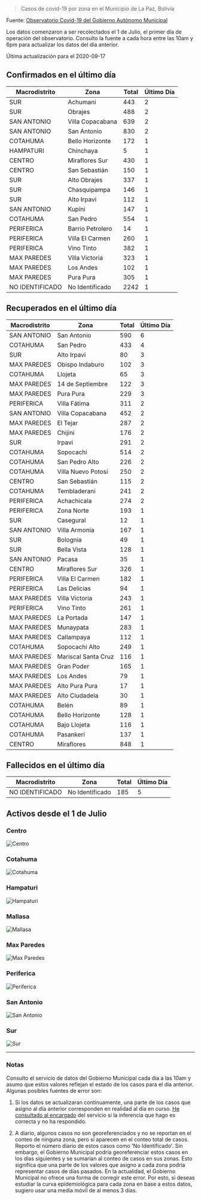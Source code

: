 > Casos de covid-19 por zona en el Municipio de La Paz, Bolivia

Fuente: [Observatorio Covid-19 del Gobierno Autónomo Municipal](http://observatoriocovid19.lapaz.bo/observatorio/index.php/datos-abiertos-covid)

Los datos comenzaron a ser recolectados el 1 de Julio, el primer día de operación del observatorio. Consulto la fuente a cada hora entre las 10am y 6pm para actualizar los datos del día anterior.

Última actualización para el 2020-09-17

## Confirmados en el último día

| Macrodistrito   | Zona             |   Total |   Último Día |
|-----------------|------------------|---------|--------------|
| SUR             | Achumani         |     443 |            2 |
| SUR             | Obrajes          |     488 |            2 |
| SAN ANTONIO     | Villa Copacabana |     639 |            2 |
| SAN ANTONIO     | San Antonio      |     830 |            2 |
| COTAHUMA        | Bello Horizonte  |     172 |            1 |
| HAMPATURI       | Chinchaya        |       5 |            1 |
| CENTRO          | Miraflores Sur   |     430 |            1 |
| CENTRO          | San Sebastián    |     150 |            1 |
| SUR             | Alto Obrajes     |     337 |            1 |
| SUR             | Chasquipampa     |     146 |            1 |
| SUR             | Alto Irpavi      |     112 |            1 |
| SAN ANTONIO     | Kupini           |     147 |            1 |
| COTAHUMA        | San Pedro        |     554 |            1 |
| PERIFERICA      | Barrio Petrolero |      14 |            1 |
| PERIFERICA      | Villa El Carmen  |     260 |            1 |
| PERIFERICA      | Vino Tinto       |     382 |            1 |
| MAX PAREDES     | Villa Victoria   |     323 |            1 |
| MAX PAREDES     | Los Andes        |     102 |            1 |
| MAX PAREDES     | Pura Pura        |     305 |            1 |
| NO IDENTIFICADO | No Identificado  |    2242 |            1 |

## Recuperados en el último día

| Macrodistrito   | Zona                |   Total |   Último Día |
|-----------------|---------------------|---------|--------------|
| SAN ANTONIO     | San Antonio         |     590 |            6 |
| COTAHUMA        | San Pedro           |     433 |            4 |
| SUR             | Alto Irpavi         |      80 |            3 |
| MAX PAREDES     | Obispo Indaburo     |     102 |            3 |
| COTAHUMA        | Llojeta             |      65 |            3 |
| MAX PAREDES     | 14 de Septiembre    |     122 |            3 |
| MAX PAREDES     | Pura Pura           |     229 |            3 |
| PERIFERICA      | Villa Fátima        |     311 |            2 |
| SAN ANTONIO     | Villa Copacabana    |     452 |            2 |
| MAX PAREDES     | El Tejar            |     287 |            2 |
| MAX PAREDES     | Chijini             |     176 |            2 |
| SUR             | Irpavi              |     291 |            2 |
| COTAHUMA        | Sopocachi           |     514 |            2 |
| COTAHUMA        | San Pedro Alto      |     226 |            2 |
| COTAHUMA        | Villa Nuevo Potosí  |     250 |            2 |
| CENTRO          | San Sebastián       |     115 |            2 |
| COTAHUMA        | Tembladerani        |     241 |            2 |
| PERIFERICA      | Achachicala         |     274 |            2 |
| PERIFERICA      | Zona Norte          |     193 |            1 |
| SUR             | Casegural           |      12 |            1 |
| SAN ANTONIO     | Villa Armonía       |     167 |            1 |
| SUR             | Bolognia            |      49 |            1 |
| SUR             | Bella Vista         |     128 |            1 |
| SAN ANTONIO     | Pacasa              |      35 |            1 |
| CENTRO          | Miraflores Sur      |     326 |            1 |
| PERIFERICA      | Villa El Carmen     |     182 |            1 |
| PERIFERICA      | Las Delicias        |      94 |            1 |
| MAX PAREDES     | Villa Victoria      |     243 |            1 |
| PERIFERICA      | Vino Tinto          |     261 |            1 |
| MAX PAREDES     | La Portada          |     147 |            1 |
| MAX PAREDES     | Munaypata           |     283 |            1 |
| MAX PAREDES     | Callampaya          |     112 |            1 |
| COTAHUMA        | Sopocachi Alto      |     249 |            1 |
| MAX PAREDES     | Mariscal Santa Cruz |     116 |            1 |
| MAX PAREDES     | Gran Poder          |     165 |            1 |
| MAX PAREDES     | Los Andes           |      79 |            1 |
| MAX PAREDES     | Alto Pura Pura      |      17 |            1 |
| MAX PAREDES     | Alto Ciudadela      |      30 |            1 |
| COTAHUMA        | Belén               |      89 |            1 |
| COTAHUMA        | Bello Horizonte     |     128 |            1 |
| COTAHUMA        | Bajo Llojeta        |     116 |            1 |
| COTAHUMA        | Pasankeri           |     137 |            1 |
| CENTRO          | Miraflores          |     848 |            1 |

## Fallecidos en el último día

| Macrodistrito   | Zona            |   Total |   Último Día |
|-----------------|-----------------|---------|--------------|
| NO IDENTIFICADO | No Identificado |     185 |            5 |

## Activos desde el 1 de Julio

### Centro

![Centro](plots/activos_centro.png)

### Cotahuma

![Cotahuma](plots/activos_cotahuma.png)

### Hampaturi

![Hampaturi](plots/activos_hampaturi.png)

### Mallasa

![Mallasa](plots/activos_mallasa.png)

### Max Paredes

![Max Paredes](plots/activos_max_paredes.png)

### Periferica

![Periferica](plots/activos_periferica.png)

### San Antonio

![San Antonio](plots/activos_san_antonio.png)

### Sur

![Sur](plots/activos_sur.png)

---

### Notas

Consulto el servicio de datos del Gobierno Municipal cada día a las 10am y asumo que estos valores reflejan el estado de los casos para el día anterior. Algunas posibles fuentes de error son:

1. Si los datos se actualizaran contínuamente, una parte de los casos que asigno al día anterior corresponden en realidad al día en curso. [He consultado al encargado](https://twitter.com/mauforonda/status/1278727234765959168) del servicio si la inferencia que hago es correcta y no ha respondido.

2. A diario, algunos casos no son georeferenciados y no se reportan en el conteo de ninguna zona, pero sí aparecen en el conteo total de casos. Reporto el número diario de estos casos como 'No Identificado'.  Sin embargo, el Gobierno Municipal podría georeferenciar estos casos en los días siguientes y se sumarían al conteo de casos en sus zonas. Esto significa que una parte de los valores que asigno a cada zona podría representar casos de días pasados. En la actualidad, el Gobierno Municipal no ofrece una forma de corregir este error. Por esto, si deseas estudiar la curva epidemiológica para cada zona en base a estos datos, sugiero usar una media móvil de al menos 3 días.